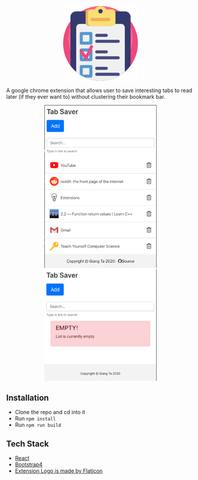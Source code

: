 <p align="center">
<img src="./logo-readme.png" width="200px" height="auto"/>
</p>

A google chrome extension that allows user to save interesting tabs to read later (if they ever want to) without clustering their bookmark bar.

<p align="center">
<img src="./images/populate-view.png" width="300px" height="auto"/><img src="./images/empty-view.png" width="300px" height="auto"/>
</p>

## Installation

* Clone the repo and cd into it
* Run ```npm install```
* Run ```npm run build```

## Tech Stack

* [React](https://reactjs.org/)
* [Bootstrap4](https://getbootstrap.com/)
* [Extension Logo is made by Flaticon](https://www.flaticon.com/)
